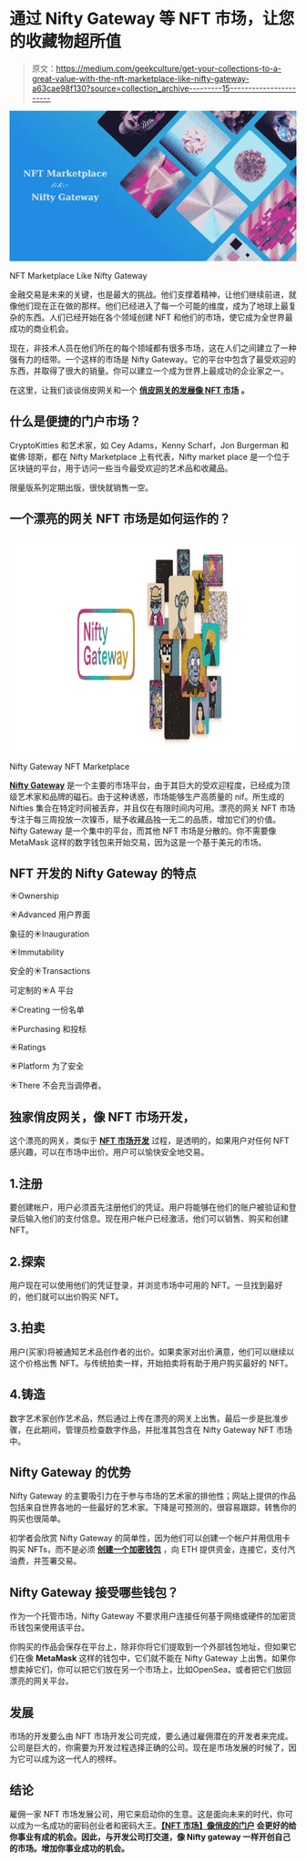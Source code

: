 # 通过 Nifty Gateway 等 NFT 市场，让您的收藏物超所值

> 原文：<https://medium.com/geekculture/get-your-collections-to-a-great-value-with-the-nft-marketplace-like-nifty-gateway-a63cae98f130?source=collection_archive---------15----------------------->

![](img/12fb9eb418288916d7ec8872320d38c9.png)

NFT Marketplace Like Nifty Gateway

金融交易是未来的关键，也是最大的挑战。他们支撑着精神，让他们继续前进，就像他们现在正在做的那样。他们已经进入了每一个可能的维度，成为了地球上最复杂的东西。人们已经开始在各个领域创建 NFT 和他们的市场，使它成为全世界最成功的商业机会。

现在，非技术人员在他们所在的每个领域都有很多市场，这在人们之间建立了一种强有力的纽带。一个这样的市场是 Nifty Gateway。它的平台中包含了最受欢迎的东西，并取得了很大的销量。你可以建立一个成为世界上最成功的企业家之一。

在这里，让我们谈谈俏皮网关和一个 [**俏皮网关的发展像 NFT 市场**](https://bit.ly/3xD95pr) **。**

## **什么是便捷的门户市场？**

CryptoKitties 和艺术家，如 Cey Adams，Kenny Scharf，Jon Burgerman 和崔佛·琼斯，都在 Nifty Marketplace 上有代表，Nifty market place 是一个位于区块链的平台，用于访问一些当今最受欢迎的艺术品和收藏品。

限量版系列定期出版，很快就销售一空。

## **一个漂亮的网关 NFT 市场是如何运作的？**

![](img/5a6265fce947cb12dae480643fb5bcdc.png)

Nifty Gateway NFT Marketplace

[**Nifty Gateway**](https://niftygateway.com/) 是一个主要的市场平台，由于其巨大的受欢迎程度，已经成为顶级艺术家和品牌的磁石。由于这种诱惑，市场能够生产高质量的 nif。所生成的 Nifties 集合在特定时间被丢弃，并且仅在有限时间内可用。漂亮的网关 NFT 市场专注于每三周投放一次镍币，赋予收藏品独一无二的品质，增加它们的价值。Nifty Gateway 是一个集中的平台，而其他 NFT 市场是分散的。你不需要像 MetaMask 这样的数字钱包来开始交易，因为这是一个基于美元的市场。

## **NFT 开发的 Nifty Gateway 的特点**

☀Ownership

☀Advanced 用户界面

象征的☀Inauguration

☀Immutability

安全的☀Transactions

可定制的☀A 平台

☀Creating 一份名单

☀Purchasing 和投标

☀Ratings

☀Platform 为了安全

☀There 不会充当调停者。

## **独家俏皮网关，像 NFT 市场开发，**

这个漂亮的网关，类似于 [**NFT 市场开发**](https://bit.ly/3NHgnOK) 过程，是透明的，如果用户对任何 NFT 感兴趣，可以在市场中出价。用户可以愉快安全地交易。

## 1.**注册**

要创建帐户，用户必须首先注册他们的凭证。用户将能够在他们的账户被验证和登录后输入他们的支付信息。现在用户帐户已经激活，他们可以销售、购买和创建 NFT。

## 2.**探索**

用户现在可以使用他们的凭证登录，并浏览市场中可用的 NFT。一旦找到最好的，他们就可以出价购买 NFT。

## 3.**拍卖**

用户(买家)将被通知艺术品创作者的出价。如果卖家对出价满意，他们可以继续以这个价格出售 NFT。与传统拍卖一样，开始拍卖将有助于用户购买最好的 NFT。

## 4.**铸造**

数字艺术家创作艺术品，然后通过上传在漂亮的网关上出售。最后一步是批准步骤，在此期间，管理员检查数字作品，并批准其包含在 Nifty Gateway NFT 市场中。

## **Nifty Gateway 的优势**

Nifty Gateway 的主要吸引力在于参与市场的艺术家的排他性；网站上提供的作品包括来自世界各地的一些最好的艺术家。下降是可预测的，很容易跟踪，转售你的购买也很简单。

初学者会欣赏 Nifty Gateway 的简单性，因为他们可以创建一个帐户并用信用卡购买 NFTs，而不是必须 [**创建一个加密钱包**](https://bit.ly/3xIVJYJ) ，向 ETH 提供资金，连接它，支付汽油费，并签署交易。

## **Nifty Gateway 接受哪些钱包？**

作为一个托管市场，Nifty Gateway 不要求用户连接任何基于网络或硬件的加密货币钱包来使用该平台。

你购买的作品会保存在平台上，除非你将它们提取到一个外部钱包地址，但如果它们在像 **MetaMask** 这样的钱包中，它们就不能在 Nifty Gateway 上出售。如果你想卖掉它们，你可以把它们放在另一个市场上，比如OpenSea，或者把它们放回漂亮的网关平台。

## **发展**

市场的开发要么由 NFT 市场开发公司完成，要么通过雇佣潜在的开发者来完成。公司是巨大的，你需要为开发过程选择正确的公司。现在是市场发展的时候了，因为它可以成为这一代人的榜样。

## **结论**

雇佣一家 NFT 市场发展公司，用它来启动你的生意。这是面向未来的时代，你可以成为一名成功的密码创业者和密码大王。**[**【NFT 市场】像俏皮的门户**](https://bit.ly/3xD95pr) 会更好的给你事业有成的机会。因此，与开发公司打交道，像 Nifty gateway 一样开创自己的市场。增加你事业成功的机会。**